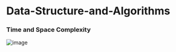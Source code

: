 # Data-Structure-and-Algorithms

### Time and Space Complexity
![image](https://user-images.githubusercontent.com/82946769/135964273-b01f46e6-35af-4841-9eac-cc7e16ce35e5.png)
